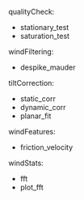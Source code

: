 qualityCheck:
  - stationary_test
  - saturation_test

windFiltering:
  - despike_mauder

tiltCorrection:
  - static_corr
  - dynamic_corr
  - planar_fit

windFeatures:
  - friction_velocity

windStats:
  - fft
  - plot_fft
